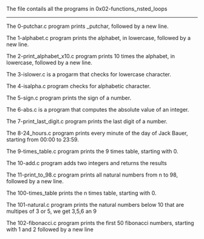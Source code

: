 The file contails all the programs in 0x02-functions_nsted_loops
*****************************************************************
The 0-putchar.c program prints _putchar, followed by a new line.

The 1-alphabet.c program prints the alphabet, in lowercase, followed by a new line.

The 2-print_alphabet_x10.c program prints 10 times the alphabet, in lowercase, followed by a new line.

The 3-islower.c is a progarm that checks for lowercase character.

The 4-isalpha.c program checks for alphabetic character.

The 5-sign.c program prints the sign of a number.

The 6-abs.c is a program that computes the absolute value of an integer.

The 7-print_last_digit.c program prints the last digit of a number.

The 8-24_hours.c program prints every minute of the day of Jack Bauer, starting from 00:00 to 23:59.

The 9-times_table.c program prints the 9 times table, starting with 0.

The 10-add.c program adds two integers and returns the results

The 11-print_to_98.c program prints all natural numbers from n to 98, followed by a new line.

The 100-times_table prints the n times table, starting with 0.

The 101-natural.c program prints the natural numbers below 10 that are multipes of 3 or 5, we get 3,5,6 an 9

The 102-fibonacci.c program prints the first 50 fibonacci numbers, starting with 1 and 2 followed by a new line 
